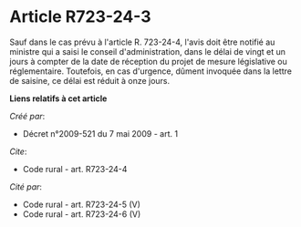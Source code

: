 # Article R723-24-3

Sauf dans le cas prévu à l'article R. 723-24-4, l'avis doit être notifié au ministre qui a saisi le conseil d'administration,
dans le délai de vingt et un jours à compter de la date de réception du projet de mesure législative ou réglementaire.
Toutefois, en cas d'urgence, dûment invoquée dans la lettre de saisine, ce délai est réduit à onze jours.

**Liens relatifs à cet article**

_Créé par_:

  - Décret n°2009-521 du 7 mai 2009 - art. 1

_Cite_:

  - Code rural - art. R723-24-4

_Cité par_:

  - Code rural - art. R723-24-5 (V)
  - Code rural - art. R723-24-6 (V)
